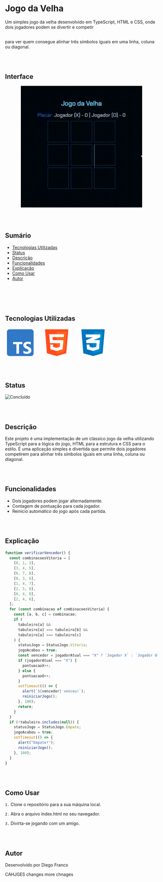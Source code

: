 # Jogo da Velha

Um simples jogo da velha desenvolvido em TypeScript, HTML e CSS, onde dois jogadores podem se divertir e competir<br></br>

para ver quem consegue alinhar três símbolos iguais em uma linha, coluna ou diagonal.

<br></br>

## Interface

<div align="center">
  <img src=".//img/logo.gif" alt="Imagem do Projeto" width="400">
</div>

<br></br>

## Sumário

- [Tecnologias Utilizadas](#tecnologias-utilizadas)
- [Status](#status)
- [Descrição](#descrição)
- [Funcionalidades](#funcionalidades)
- [Explicação](#explicação)
- [Como Usar](#como-usar)
- [Autor](#autor)

<br></br>
<br></br>

## Tecnologias Utilizadas

<div style="display: flex; flex-direction: row;">
  <div style="margin-right: 20px; display: flex; justify-content: flex-start;">
    <img src="img/ts.png" alt="Logo Linguagem" width="100"/>
  </div>
  <div style="margin-right: 20px; display: flex; justify-content: flex-start;">
    <img src="img/html.png" alt="Logo Linguagem" width="100"/>
  </div>
  <div style="margin-right: 20px; display: flex; justify-content: flex-start;">
    <img src="img/css.png" alt="Logo Linguagem" width="100"/>
  </div>
</div>

<br></br>

## Status

![Concluído](http://img.shields.io/static/v1?label=STATUS&message=CONCLUIDO&color=GREEN&style=for-the-badge)

<br></br>

## Descrição

Este projeto é uma implementação de um clássico jogo da velha utilizando TypeScript para a lógica do jogo, HTML para a estrutura e CSS para o estilo. É uma aplicação simples e divertida que permite dois jogadores competirem para alinhar três símbolos iguais em uma linha, coluna ou diagonal.

<br></br>

## Funcionalidades

- Dois jogadores podem jogar alternadamente.
- Contagem de pontuação para cada jogador.
- Reinício automático do jogo após cada partida.

<br></br>

## Explicação

```typescript
function verificarVencedor() {
  const combinacoesVitoria = [
    [0, 1, 2],
    [3, 4, 5],
    [6, 7, 8],
    [0, 3, 6],
    [1, 4, 7],
    [2, 5, 8],
    [0, 4, 8],
    [2, 4, 6],
  ];
  for (const combinacao of combinacoesVitoria) {
    const [a, b, c] = combinacao;
    if (
      tabuleiro[a] &&
      tabuleiro[a] === tabuleiro[b] &&
      tabuleiro[a] === tabuleiro[c]
    ) {
      statusJogo = StatusJogo.Vitoria;
      jogoAcabou = true;
      const vencedor = jogadorAtual === "X" ? `Jogador X` : `Jogador O`;
      if (jogadorAtual === "X") {
        pontuacaoX++;
      } else {
        pontuacaoO++;
      }
      setTimeout(() => {
        alert(`${vencedor} venceu!`);
        reiniciarJogo();
      }, 100);
      return;
    }
  }
  if (!tabuleiro.includes(null)) {
    statusJogo = StatusJogo.Empate;
    jogoAcabou = true;
    setTimeout(() => {
      alert("Empate!");
      reiniciarJogo();
    }, 100);
  }
}
```

<br></br>

## Como Usar

`1.` Clone o repositório para a sua máquina local.

`2.` Abra o arquivo index.html no seu navegador.

`3.` Divirta-se jogando com um amigo.

<br></br>

## Autor

Desenvolvido por Diego Franco

CAHJGES
changes
more chnages
